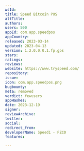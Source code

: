 ```yaml
---
wsId: 
title: Speed Bitcoin POS
altTitle: 
authors: 
users: 500
appId: com.app.speedpos
appCountry: 
released: 2023-03-14
updated: 2023-04-13
version: 1.2.0.0.0.1.fp.gps
stars: 
ratings: 
reviews: 
website: https://www.tryspeed.com/
repository: 
issue: 
icon: com.app.speedpos.png
bugbounty: 
meta: removed
verdict: fewusers
appHashes: 
date: 2023-12-19
signer: 
reviewArchive: 
twitter: 
social: 
redirect_from: 
developerName: Speed1 - FZCO
features: 

---
```


